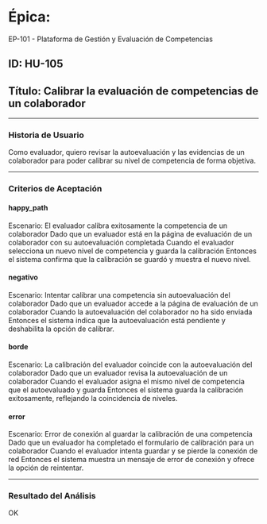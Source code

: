 # Épica: 
EP-101 - Plataforma de Gestión y Evaluación de Competencias

## ID: HU-105  
## Título: Calibrar la evaluación de competencias de un colaborador

---

### Historia de Usuario

Como evaluador, quiero revisar la autoevaluación y las evidencias de un colaborador para poder calibrar su nivel de competencia de forma objetiva.

---

### Criterios de Aceptación

#### happy_path
Escenario: El evaluador calibra exitosamente la competencia de un colaborador
Dado que un evaluador está en la página de evaluación de un colaborador con su autoevaluación completada
Cuando el evaluador selecciona un nuevo nivel de competencia y guarda la calibración
Entonces el sistema confirma que la calibración se guardó y muestra el nuevo nivel.

#### negativo
Escenario: Intentar calibrar una competencia sin autoevaluación del colaborador
Dado que un evaluador accede a la página de evaluación de un colaborador
Cuando la autoevaluación del colaborador no ha sido enviada
Entonces el sistema indica que la autoevaluación está pendiente y deshabilita la opción de calibrar.

#### borde
Escenario: La calibración del evaluador coincide con la autoevaluación del colaborador
Dado que un evaluador revisa la autoevaluación de un colaborador
Cuando el evaluador asigna el mismo nivel de competencia que el autoevaluado y guarda
Entonces el sistema guarda la calibración exitosamente, reflejando la coincidencia de niveles.

#### error
Escenario: Error de conexión al guardar la calibración de una competencia
Dado que un evaluador ha completado el formulario de calibración para un colaborador
Cuando el evaluador intenta guardar y se pierde la conexión de red
Entonces el sistema muestra un mensaje de error de conexión y ofrece la opción de reintentar.

---

### Resultado del Análisis  
OK

